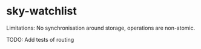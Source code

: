 # sky-watchlist

Limitations:
No synchronisation around storage, operations are non-atomic.

TODO:
Add tests of routing
